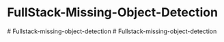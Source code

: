 # FullStack-Missing-Object-Detection
#   F u l l s t a c k - m i s s i n g - o b j e c t - d e t e c t i o n  
 #   F u l l s t a c k - m i s s i n g - o b j e c t - d e t e c t i o n  
 